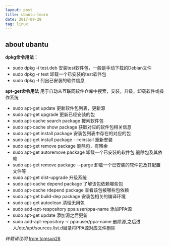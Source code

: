 ```yaml
---
layout: post
title: ubantu-learn
date: 2017-09-28
tag: linux
---
```


## about ubantu


**dpkg命令用法：**

 - sudo dpkg -i test.deb  安装test软件包，一般是手动下载的Debian文件   
 - sudo dpkg -r test           卸载一个已安装的test软件包
 - sudo dpkg -l   列出已安装的软件信息

**apt-get命令用法** 
用于自动从互联网软件仓库中搜索，安装，升级，卸载软件或操作系统

 - sudo apt-get update  更新软件包列表，更新源 
 - sudo apt-get upgrade 更新已经安装的包
 - sudo apt-cache search package 搜索软件包
 - sudo apt-cache show package   获取对应的软件包相关信息
 - sudo apt-get install package    安装包列表中存在的对应的包
 - sudo apt-get install package --reinstall  重新安装
 - sudo apt-get remove package 删除包，有残余
 - sudo apt-get autoremove package 卸载一个已安装的软件包,删除包及其依赖 
 - sudo apt-get remove package --purge 卸载一个已安装的软件包及其配置文件等
 - sudo apt-get dist-upgrade 升级系统
 - sudo apt-cache depend package 了解该包依赖哪些包
 - sudo apt-cache rdepend package 查看该包被哪些包依赖
 - sudo apt-get build-dep package 安装包相关的编译环境
 - sudo apt-get autoclean 清理无用包
 - sudo add-apt-respository ppa:user/ppa-name 添加PPA源
 - sudo apt-get update 添加源之后更新
 - sudo add-apt-repository -r ppa:user/ppa-name 删除源,之后进人/etc/apt/sources.list.d目录将PPA源对应文件删除







*转载请注明* [from tomsun28](http://usthe.com)